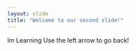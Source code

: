 ```yaml
---
layout: slide
title: "Welcome to our second slide!"
---
```

Im Learning
Use the left arrow to go back!
